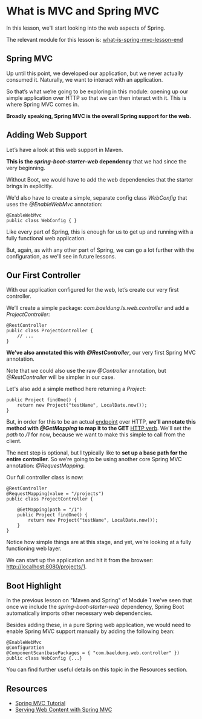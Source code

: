 # What is MVC and Spring MVC

In this lesson, we'll start looking into the web aspects of Spring.

The relevant module for this lesson is: [what-is-spring-mvc-lesson-end](../learn-spring-m5/what-is-spring-mvc-lesson-end)

## Spring MVC

Up until this point, we developed our application, but we never actually consumed it. Naturally, we want to interact with an application.

So that’s what we’re going to be exploring in this module: opening up our simple application over HTTP so that we can then interact with it. This is where Spring MVC comes in.

**Broadly speaking, Spring MVC is the overall Spring support for the web.**

## Adding Web Support

Let’s have a look at this web support in Maven.

**This is the _spring-boot-starter-web_ dependency** that we had since the very beginning.

Without Boot, we would have to add the web dependencies that the starter brings in explicitly.

We'd also have to create a simple, separate config class _WebConfig_ that uses the _@EnableWebMvc_ annotation:

```
@EnableWebMvc 
public class WebConfig { }
```

Like every part of Spring, this is enough for us to get up and running with a fully functional web application.

But, again, as with any other part of Spring, we can go a lot further with the configuration, as we'll see in future lessons.

## Our First Controller

With our application configured for the web, let’s create our very first controller.

We’ll create a simple package: _com.baeldung.ls.web.controller_ and add a _ProjectController:_

```
@RestController 
public class ProjectController { 
    // ... 
}
```

**We’ve also annotated this with _@RestController_**, our very first Spring MVC annotation.

Note that we could also use the raw _@Controller_ annotation, but _@RestController_ will be simpler in our case.

Let's also add a simple method here returning a _Project_:

```
public Project findOne() {
    return new Project("testName", LocalDate.now());
}
```

But, in order for this to be an actual [endpoint](https://smartbear.com/learn/performance-monitoring/api-endpoints/) over HTTP, **we’ll annotate this method with _@GetMapping_ to map it to the GET** [HTTP verb](https://developer.mozilla.org/en-US/docs/Web/HTTP/Methods). We'll set the _path_ to _/1_ for now, because we want to make this simple to call from the client.

The next step is optional, but I typically like to **set up a base path for the entire controller**. So we’re going to be using another core Spring MVC annotation: _@RequestMapping._

Our full controller class is now:

```
@RestController
@RequestMapping(value = "/projects")
public class ProjectController {

    @GetMapping(path = "/1")
    public Project findOne() {
        return new Project("testName", LocalDate.now());
    }
}
```

Notice how simple things are at this stage, and yet, we’re looking at a fully functioning web layer.

We can start up the application and hit it from the browser: [http://localhost:8080/projects/1](http://localhost:8080/projects/1).

## Boot Highlight

In the previous lesson on "Maven and Spring" of Module 1 we've seen that once we include the _spring-boot-starter-web_ dependency, Spring Boot automatically imports other necessary web dependencies.

Besides adding these, in a pure Spring web application, we would need to enable Spring MVC support manually by adding the following bean:

```
@EnableWebMvc
@Configuration
@ComponentScan(basePackages = { "com.baeldung.web.controller" })
public class WebConfig {...}
```

You can find further useful details on this topic in the Resources section.

## Resources
- [Spring MVC Tutorial](https://www.baeldung.com/spring-mvc-tutorial)
- [Serving Web Content with Spring MVC](https://spring.io/guides/gs/serving-web-content/)
